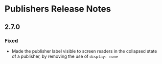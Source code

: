 <!-- Release notes authoring guidelines: http://keepachangelog.com/ -->

# Publishers Release Notes

<!-- ## [Unreleased] -->

## 2.7.0

### Fixed

- Made the publisher label visible to screen readers in the collapsed state of a publisher, by removing the use of `display: none`
